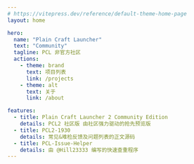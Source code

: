 ```yaml
---
# https://vitepress.dev/reference/default-theme-home-page
layout: home

hero:
  name: "Plain Craft Launcher"
  text: "Community"
  tagline: PCL 非官方社区
  actions:
    - theme: brand
      text: 项目列表
      link: /projects
    - theme: alt
      text: 关于
      link: /about

features:
  - title: Plain Craft Launcher 2 Community Edition
    details: PCL2 社区版 由社区强力驱动的抢先预览版
  - title: PCL2-1930
    details: 常见&难检反馈及问题列表的正文源码
  - title: PCL-Issue-Helper
    details: 由 @Hill23333 编写的快速查重程序
---
```


